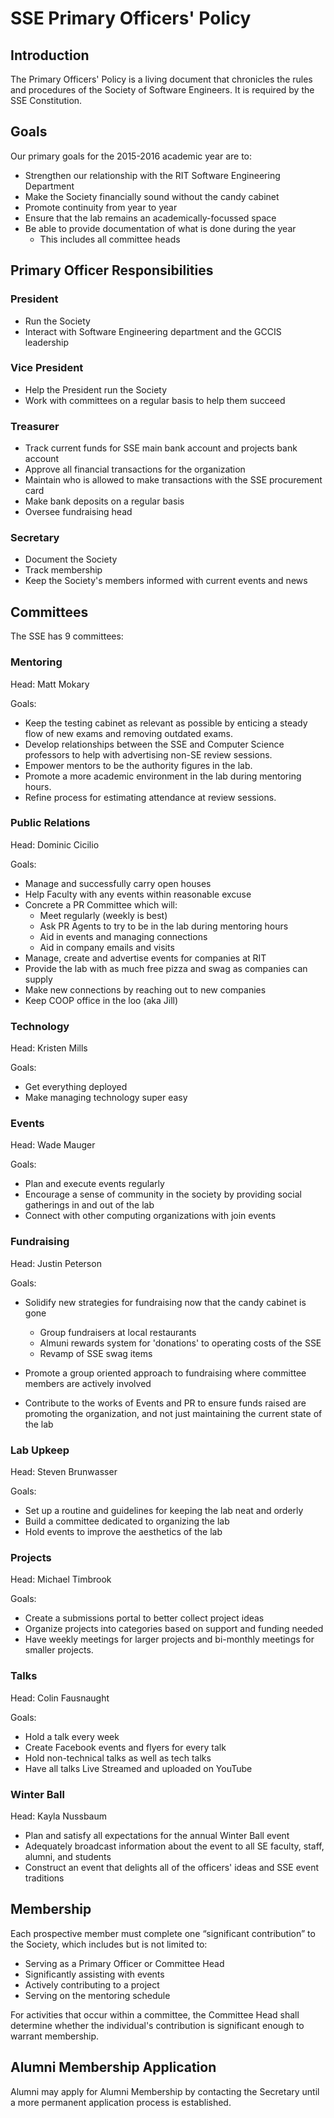 SSE Primary Officers' Policy
============================

Introduction
------------
The Primary Officers' Policy is a living document that chronicles the rules and
procedures of the Society of Software Engineers. It is required by the SSE
Constitution.

Goals
-----
Our primary goals for the 2015-2016 academic year are to:

* Strengthen our relationship with the RIT Software Engineering Department
* Make the Society financially sound without the candy cabinet
* Promote continuity from year to year
* Ensure that the lab remains an academically-focussed space
* Be able to provide documentation of what is done during the year
  * This includes all committee heads

Primary Officer Responsibilities
--------------------------------
### President
* Run the Society
* Interact with Software Engineering department and the GCCIS leadership

### Vice President
* Help the President run the Society
* Work with committees on a regular basis to help them succeed

### Treasurer
* Track current funds for SSE main bank account and projects bank account 
* Approve all financial transactions for the organization 
* Maintain who is allowed to make transactions with the SSE procurement card
* Make bank deposits on a regular basis
* Oversee fundraising head

### Secretary
* Document the Society
* Track membership
* Keep the Society's members informed with current events and news

Committees
----------

The SSE has 9 committees:

### Mentoring
Head: Matt Mokary

Goals:

* Keep the testing cabinet as relevant as possible by enticing a steady flow of
  new exams and removing outdated exams.
* Develop relationships between the SSE and Computer Science professors to help
  with advertising non-SE review sessions.
* Empower mentors to be the authority figures in the lab.
* Promote a more academic environment in the lab during mentoring hours.
* Refine process for estimating attendance at review sessions.

### Public Relations
Head: Dominic Cicilio

Goals:

* Manage and successfully carry open houses
* Help Faculty with any events within reasonable excuse
* Concrete a PR Committee which will:
  * Meet regularly (weekly is best)
  * Ask PR Agents to try to be in the lab during mentoring hours
  * Aid in events and managing connections
  * Aid in company emails and visits
* Manage, create and advertise events for companies at RIT
* Provide the lab with as much free pizza and swag as companies can supply
* Make new connections by reaching out to new companies
* Keep CO­OP office in the loo (aka Jill)

### Technology
Head: Kristen Mills

Goals:

* Get everything deployed
* Make managing technology super easy

### Events
Head: Wade Mauger

Goals:

* Plan and execute events regularly
* Encourage a sense of community in the society by providing social gatherings in and out of the lab
* Connect with other computing organizations with join events

### Fundraising
Head: Justin Peterson

Goals:

* Solidify new strategies for fundraising now that the candy cabinet is gone
  * Group fundraisers at local restaurants 
  * Almuni rewards system for 'donations' to operating costs of the SSE
  * Revamp of SSE swag items

* Promote a group oriented approach to fundraising where committee members are actively involved
* Contribute to the works of Events and PR to ensure funds raised are promoting the organization, and not just maintaining the current state of the lab


### Lab Upkeep
Head: Steven Brunwasser

Goals:

* Set up a routine and guidelines for keeping the lab neat and orderly
* Build a committee dedicated to organizing the lab
* Hold events to improve the aesthetics of the lab

### Projects
Head: Michael Timbrook

Goals:

* Create a submissions portal to better collect project ideas
* Organize projects into categories based on support and funding needed
* Have weekly meetings for larger projects and bi-monthly meetings for smaller
  projects.

### Talks
Head: Colin Fausnaught

Goals:

* Hold a talk every week
* Create Facebook events and flyers for every talk
* Hold non-technical talks as well as tech talks
* Have all talks Live Streamed and uploaded on YouTube

### Winter Ball
Head: Kayla Nussbaum

* Plan and satisfy all expectations for the annual Winter Ball event
* Adequately broadcast information about the event to all SE faculty, staff,
  alumni, and students
* Construct an event that delights all of the officers' ideas and SSE event
  traditions

Membership
----------
Each prospective member must complete one “significant contribution” to the
Society, which includes but is not limited to:

* Serving as a Primary Officer or Committee Head
* Significantly assisting with events
* Actively contributing to a project
* Serving on the mentoring schedule

For activities that occur within a committee, the Committee Head shall
determine whether the individual's contribution is significant enough to
warrant membership.

Alumni Membership Application
-----------------------------
Alumni may apply for Alumni Membership by contacting the Secretary until a more
permanent application process is established.


